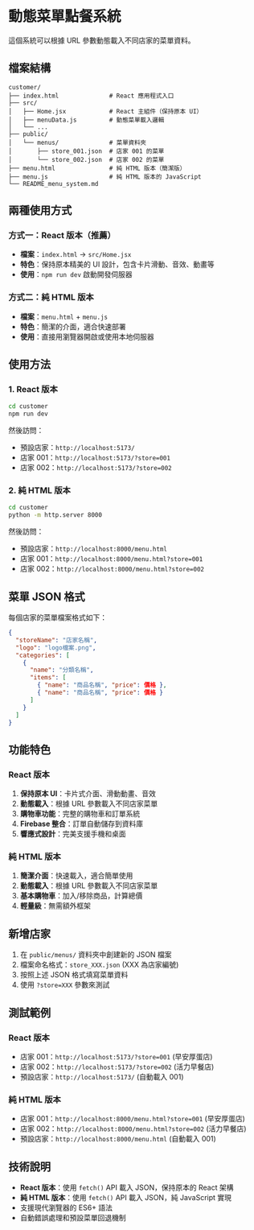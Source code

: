 # 動態菜單點餐系統

這個系統可以根據 URL 參數動態載入不同店家的菜單資料。

## 檔案結構

```
customer/
├── index.html              # React 應用程式入口
├── src/
│   ├── Home.jsx            # React 主組件（保持原本 UI）
│   ├── menuData.js         # 動態菜單載入邏輯
│   └── ...
├── public/
│   └── menus/              # 菜單資料夾
│       ├── store_001.json  # 店家 001 的菜單
│       └── store_002.json  # 店家 002 的菜單
├── menu.html               # 純 HTML 版本（簡潔版）
├── menu.js                 # 純 HTML 版本的 JavaScript
└── README_menu_system.md
```

## 兩種使用方式

### 方式一：React 版本（推薦）
- **檔案**：`index.html` → `src/Home.jsx`
- **特色**：保持原本精美的 UI 設計，包含卡片滑動、音效、動畫等
- **使用**：`npm run dev` 啟動開發伺服器

### 方式二：純 HTML 版本
- **檔案**：`menu.html` + `menu.js`
- **特色**：簡潔的介面，適合快速部署
- **使用**：直接用瀏覽器開啟或使用本地伺服器

## 使用方法

### 1. React 版本
```bash
cd customer
npm run dev
```
然後訪問：
- 預設店家：`http://localhost:5173/`
- 店家 001：`http://localhost:5173/?store=001`
- 店家 002：`http://localhost:5173/?store=002`

### 2. 純 HTML 版本
```bash
cd customer
python -m http.server 8000
```
然後訪問：
- 預設店家：`http://localhost:8000/menu.html`
- 店家 001：`http://localhost:8000/menu.html?store=001`
- 店家 002：`http://localhost:8000/menu.html?store=002`

## 菜單 JSON 格式

每個店家的菜單檔案格式如下：

```json
{
  "storeName": "店家名稱",
  "logo": "logo檔案.png",
  "categories": [
    {
      "name": "分類名稱",
      "items": [
        { "name": "商品名稱", "price": 價格 },
        { "name": "商品名稱", "price": 價格 }
      ]
    }
  ]
}
```

## 功能特色

### React 版本
1. **保持原本 UI**：卡片式介面、滑動動畫、音效
2. **動態載入**：根據 URL 參數載入不同店家菜單
3. **購物車功能**：完整的購物車和訂單系統
4. **Firebase 整合**：訂單自動儲存到資料庫
5. **響應式設計**：完美支援手機和桌面

### 純 HTML 版本
1. **簡潔介面**：快速載入，適合簡單使用
2. **動態載入**：根據 URL 參數載入不同店家菜單
3. **基本購物車**：加入/移除商品，計算總價
4. **輕量級**：無需額外框架

## 新增店家

1. 在 `public/menus/` 資料夾中創建新的 JSON 檔案
2. 檔案命名格式：`store_XXX.json` (XXX 為店家編號)
3. 按照上述 JSON 格式填寫菜單資料
4. 使用 `?store=XXX` 參數來測試

## 測試範例

### React 版本
- 店家 001：`http://localhost:5173/?store=001` (早安厚蛋店)
- 店家 002：`http://localhost:5173/?store=002` (活力早餐店)
- 預設店家：`http://localhost:5173/` (自動載入 001)

### 純 HTML 版本
- 店家 001：`http://localhost:8000/menu.html?store=001` (早安厚蛋店)
- 店家 002：`http://localhost:8000/menu.html?store=002` (活力早餐店)
- 預設店家：`http://localhost:8000/menu.html` (自動載入 001)

## 技術說明

- **React 版本**：使用 `fetch()` API 載入 JSON，保持原本的 React 架構
- **純 HTML 版本**：使用 `fetch()` API 載入 JSON，純 JavaScript 實現
- 支援現代瀏覽器的 ES6+ 語法
- 自動錯誤處理和預設菜單回退機制 